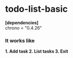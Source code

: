 # todo-list-basic
**[dependencies]** <br>
chrono = "0.4.26"
### It works like
**1. Add task
2. List tasks
3. Exit**
